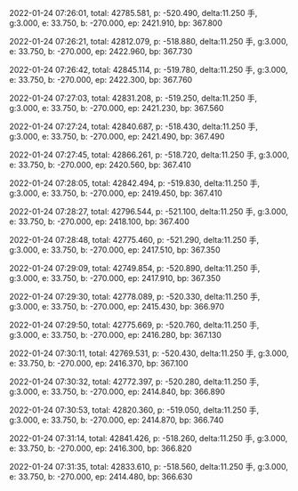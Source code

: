 2022-01-24 07:26:01, total: 42785.581, p: -520.490, delta:11.250 手, g:3.000, e: 33.750, b: -270.000, ep: 2421.910, bp: 367.800

2022-01-24 07:26:21, total: 42812.079, p: -518.880, delta:11.250 手, g:3.000, e: 33.750, b: -270.000, ep: 2422.960, bp: 367.730

2022-01-24 07:26:42, total: 42845.114, p: -519.780, delta:11.250 手, g:3.000, e: 33.750, b: -270.000, ep: 2422.300, bp: 367.760

2022-01-24 07:27:03, total: 42831.208, p: -519.250, delta:11.250 手, g:3.000, e: 33.750, b: -270.000, ep: 2421.230, bp: 367.560

2022-01-24 07:27:24, total: 42840.687, p: -518.430, delta:11.250 手, g:3.000, e: 33.750, b: -270.000, ep: 2421.490, bp: 367.490

2022-01-24 07:27:45, total: 42866.261, p: -518.720, delta:11.250 手, g:3.000, e: 33.750, b: -270.000, ep: 2420.560, bp: 367.410

2022-01-24 07:28:05, total: 42842.494, p: -519.830, delta:11.250 手, g:3.000, e: 33.750, b: -270.000, ep: 2419.450, bp: 367.410

2022-01-24 07:28:27, total: 42796.544, p: -521.100, delta:11.250 手, g:3.000, e: 33.750, b: -270.000, ep: 2418.100, bp: 367.400

2022-01-24 07:28:48, total: 42775.460, p: -521.290, delta:11.250 手, g:3.000, e: 33.750, b: -270.000, ep: 2417.510, bp: 367.350

2022-01-24 07:29:09, total: 42749.854, p: -520.890, delta:11.250 手, g:3.000, e: 33.750, b: -270.000, ep: 2417.910, bp: 367.350

2022-01-24 07:29:30, total: 42778.089, p: -520.330, delta:11.250 手, g:3.000, e: 33.750, b: -270.000, ep: 2415.430, bp: 366.970

2022-01-24 07:29:50, total: 42775.669, p: -520.760, delta:11.250 手, g:3.000, e: 33.750, b: -270.000, ep: 2416.280, bp: 367.130

2022-01-24 07:30:11, total: 42769.531, p: -520.430, delta:11.250 手, g:3.000, e: 33.750, b: -270.000, ep: 2416.370, bp: 367.100

2022-01-24 07:30:32, total: 42772.397, p: -520.280, delta:11.250 手, g:3.000, e: 33.750, b: -270.000, ep: 2414.840, bp: 366.890

2022-01-24 07:30:53, total: 42820.360, p: -519.050, delta:11.250 手, g:3.000, e: 33.750, b: -270.000, ep: 2414.870, bp: 366.740

2022-01-24 07:31:14, total: 42841.426, p: -518.260, delta:11.250 手, g:3.000, e: 33.750, b: -270.000, ep: 2416.300, bp: 366.820

2022-01-24 07:31:35, total: 42833.610, p: -518.560, delta:11.250 手, g:3.000, e: 33.750, b: -270.000, ep: 2414.480, bp: 366.630